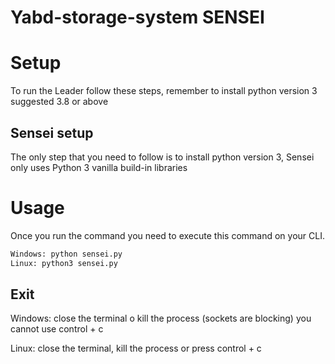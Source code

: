 # Yabd-storage-system SENSEI

# Setup

To run the Leader follow these steps, remember to install python version 3 suggested 3.8 or above

## Sensei setup

The only step that you need to follow is to install python version 3, Sensei only uses Python 3 vanilla build-in libraries 

# Usage

Once you run the command you need to execute this command on your CLI.

```bash
Windows: python sensei.py
Linux: python3 sensei.py
```

## Exit

Windows: close the terminal o kill the process (sockets are blocking) you cannot use control + c

Linux: close the terminal, kill the process or press control + c
